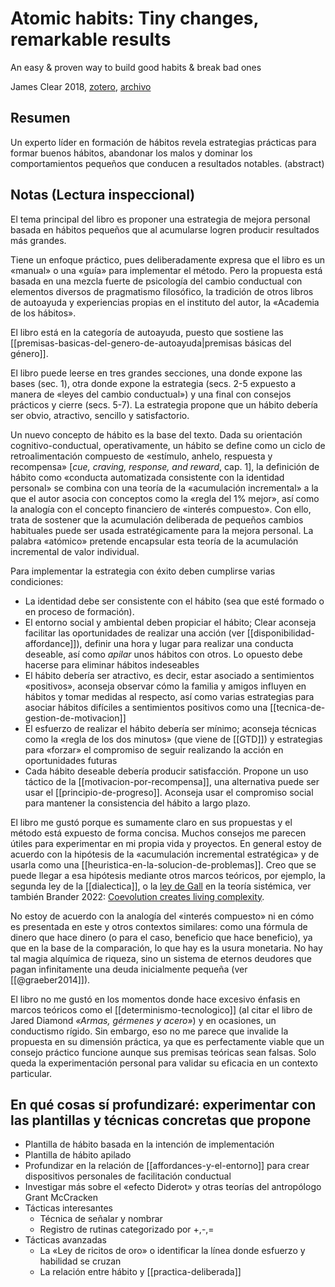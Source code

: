 # Atomic habits: Tiny changes, remarkable results
An easy & proven way to build good habits & break bad ones

James Clear 2018, [zotero](zotero://select/items/@clear2018), [archivo](file:///home/sabhz/archivo/librero/clear2018.pdf)

## Resumen

Un experto líder en formación de hábitos revela estrategias prácticas para formar buenos hábitos, abandonar los malos y dominar los comportamientos pequeños que conducen a resultados notables. (abstract)

## Notas (Lectura inspeccional)

El tema principal del libro es proponer una estrategia de mejora personal basada en hábitos pequeños que al acumularse logren producir resultados más grandes.

Tiene un enfoque práctico, pues deliberadamente expresa que el libro es un «manual» o una «guía» para implementar el método. Pero la propuesta está basada en una mezcla fuerte de psicología del cambio conductual con elementos diversos de pragmatismo filosófico, la tradición de otros libros de autoayuda y experiencias propias en el instituto del autor, la «Academia de los hábitos».

El libro está en la categoría de autoayuda, puesto que sostiene las [[premisas-basicas-del-genero-de-autoayuda|premisas básicas del género]].

El libro puede leerse en tres grandes secciones, una donde expone las bases (sec. 1), otra donde expone la estrategia (secs. 2-5 expuesto a manera de «leyes del cambio conductual») y una final con consejos prácticos y cierre (secs. 5-7). La estrategia propone que un hábito debería ser obvio, atractivo, sencillo y satisfactorio.

Un nuevo concepto de hábito es la base del texto. Dada su orientación cognitivo-conductual, operativamente, un hábito se define como un ciclo de retroalimentación compuesto de «estímulo, anhelo, respuesta y recompensa» [*cue, craving, response, and reward*, cap. 1], la definición de hábito como «conducta automatizada consistente con la identidad personal» se combina con una teoría de la «acumulación incremental» a la que el autor asocia con conceptos como la «regla del 1% mejor», así como la analogía con el concepto financiero de «interés compuesto». Con ello, trata de sostener que la acumulación deliberada de pequeños cambios habituales puede ser usada estratégicamente para la mejora personal. La palabra «atómico» pretende encapsular esta teoría de la acumulación incremental de valor individual.

Para implementar la estrategia con éxito deben cumplirse varias condiciones:

- La identidad debe ser consistente con el hábito (sea que esté formado o en proceso de formación).
- El entorno social y ambiental deben propiciar el hábito; Clear aconseja facilitar las oportunidades de realizar una acción (ver [[disponibilidad-affordance]]), definir una hora y lugar para realizar una conducta deseable, así como *apilar* unos hábitos con otros. Lo opuesto debe hacerse para eliminar hábitos indeseables
- El hábito debería ser atractivo, es decir, estar asociado a sentimientos «positivos», aconseja observar cómo la familia y amigos influyen en hábitos y tomar medidas al respecto, así como varias estrategias para asociar hábitos difíciles a sentimientos positivos como una [[tecnica-de-gestion-de-motivacion]]
- El esfuerzo de realizar el hábito debería ser mínimo; aconseja técnicas como la «regla de los dos minutos» (que viene de [[GTD]]) y estrategias para «forzar» el compromiso de seguir realizando la acción en oportunidades futuras
- Cada hábito deseable debería producir satisfacción. Propone un uso táctico de la [[motivacion-por-recompensa]], una alternativa puede ser usar el [[principio-de-progreso]]. Aconseja usar el compromiso social para mantener la consistencia del hábito a largo plazo.

El libro me gustó porque es sumamente claro en sus propuestas y el método está expuesto de forma concisa. Muchos consejos me parecen útiles para experimentar en mi propia vida y proyectos. En general estoy de acuerdo con la hipótesis de la «acumulación incremental estratégica» y de usarla como una [[heuristica-en-la-solucion-de-problemas]]. Creo que se puede llegar a esa hipótesis mediante otros marcos teóricos, por ejemplo, la segunda ley de la [[dialectica]], o la [ley de Gall](https://en.wikipedia.org/wiki/John_Gall_(author)#Gall's_law) en la teoría sistémica, ver también Brander 2022: [Coevolution creates living complexity](https://subconscious.substack.com/p/coevolution-creates-living-complexity).

No estoy de acuerdo con la analogía del «interés compuesto» ni en cómo es presentada en este y otros contextos similares: como una fórmula de dinero que hace dinero (o para el caso, beneficio que hace beneficio), ya que en la base de la comparación, lo que hay es la usura monetaria. No hay tal magia alquímica de riqueza, sino un sistema de eternos deudores que pagan infinitamente una deuda inicialmente pequeña (ver [[@graeber2014]]).

El libro no me gustó en los momentos donde hace excesivo énfasis en marcos teóricos como el [[determinismo-tecnologico]] (al citar el libro de Jared Diamond *«Armas, gérmenes y acero»*) y en ocasiones, un conductismo rígido. Sin embargo, eso no me parece que invalide la propuesta en su dimensión práctica, ya que es perfectamente viable que un consejo práctico funcione aunque sus premisas teóricas sean falsas. Solo queda la experimentación personal para validar su eficacia en un contexto particular.

## En qué cosas sí profundizaré: experimentar con las plantillas y técnicas concretas que propone

- Plantilla de hábito basada en la intención de implementación
- Plantilla de hábito apilado
- Profundizar en la relación de [[affordances-y-el-entorno]] para crear dispositivos personales de facilitación conductual
- Investigar más sobre el «efecto Diderot» y otras teorías del antropólogo Grant McCracken
- Tácticas interesantes
    - Técnica de señalar y nombrar
    - Registro de rutinas categorizado por +,-,=
- Tácticas avanzadas
    - La «Ley de ricitos de oro» o identificar la línea donde esfuerzo y habilidad se cruzan
    - La relación entre hábito y [[practica-deliberada]]
